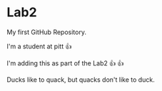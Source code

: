# Lab2

My first GitHub Repository.

I'm a student at pitt :thumbsup:

I'm adding this as part of the Lab2 :thumbsup:
:thumbsup:

Ducks like to quack, but quacks don't like to duck.
